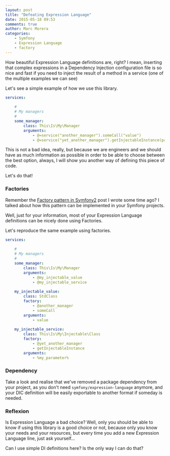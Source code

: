 ```yaml
---
layout: post
title: "Defeating Expression Language"
date: 2015-05-18 09:53
comments: true
author: Marc Morera
categories: 
    - Symfony
    - Expression Language
    - factory
---
```

How beautiful Expression Language definitions are, right? I mean, inserting that
complex expressions in a Dependency Injection configuration file is so nice and
fast if you need to inject the result of a method in a service (one of the
multiple examples we can see)

Let's see a simple example of how we use this library.

``` yaml
services:
    
    #
    # My managers
    #
    some_manager:
        class: This\Is\My\Manager
        arguments:
            - @=service("another_manager").someCall("value")
            - @=service("yet_another_manager").getInjectableInstance(parameter("my_parameter"))
```

This is not a bad idea, really, but because we are engineers and we should have
as much information as possible in order to be able to choose between the best
option, always, I will show you another way of defining this piece of code.

Let's do that!

### Factories

Remember the [Factory pattern in Symfony2](http://mmoreram.com/blog/2013/12/23/factory-pattern-in-symfony2/) 
post I wrote some time ago? I talked about how this pattern can be implemented 
in your Symfony projects.

Well, just for your information, most of your Expression Language definitions 
can be nicely done using Factories.

Let's reproduce the same example using factories.

``` yaml
services:
    
    #
    # My managers
    #
    some_manager:
        class: This\Is\My\Manager
        arguments:
            - @my_injectable_value
            - @my_injectable_service
            
    my_injectable_value:
        class: StdClass
        factory: 
            - @another_manager
            - someCall
        arguments:
            - value
            
    my_injectable_service:
        class: This\Is\My\Injectable\Class
        factory: 
            - @yet_another_manager
            - getInjectableInstance
        arguments:
            - %my_parameter%
```

### Dependency

Take a look and realise that we've removed a package dependency from your 
project, as you don't need `symfony/expression-language` anymore, and your DIC
definition will be easily exportable to another format if someday is needed.

### Reflexion

Is Expression Language a bad choice? Well, only you should be able to know if
using this library is a good choice or not, because only you know your needs and
your resources, but every time you add a new Expression Language line, just ask
yourself...

Can I use simple DI definitions here? Is the only way I can do that?